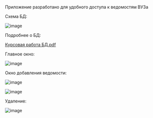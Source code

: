 Приложение разработано для удобного доступа к ведомостям ВУЗа

Схема БД:

![image](https://github.com/user-attachments/assets/dc264bd2-f3e4-4c7b-b8d2-1559d015702f)

Подробнее о БД:

[Курсовая работа БД.pdf](https://github.com/user-attachments/files/17721511/default.pdf)


Главное окно:

![image](https://github.com/user-attachments/assets/4e5577a7-7ebc-440a-8fec-2b12d21a1540)

Окно добавления ведомости:

![image](https://github.com/user-attachments/assets/506eaeee-4e8b-427c-b9ed-f276941878e4)

![image](https://github.com/user-attachments/assets/a4b90eb5-a4c2-4e92-92ee-97d31f95cfd0)

Удаление:

![image](https://github.com/user-attachments/assets/186088db-07f8-492b-a459-80455357e792)
